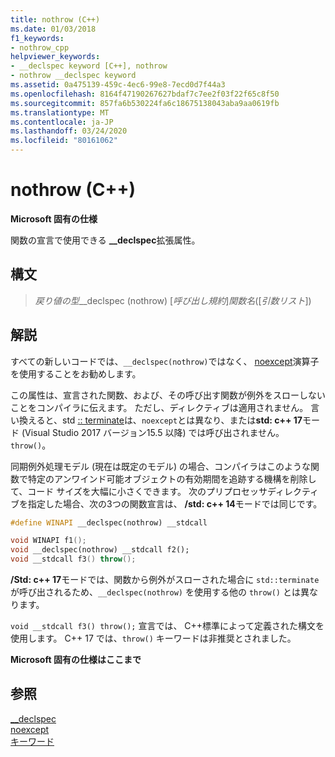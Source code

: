 ```yaml
---
title: nothrow (C++)
ms.date: 01/03/2018
f1_keywords:
- nothrow_cpp
helpviewer_keywords:
- __declspec keyword [C++], nothrow
- nothrow __declspec keyword
ms.assetid: 0a475139-459c-4ec6-99e8-7ecd0d7f44a3
ms.openlocfilehash: 8164f47190267627bdaf7c7ee2f03f22f65c8f50
ms.sourcegitcommit: 857fa6b530224fa6c18675138043aba9aa0619fb
ms.translationtype: MT
ms.contentlocale: ja-JP
ms.lasthandoff: 03/24/2020
ms.locfileid: "80161062"
---
```

# <a name="nothrow-c"></a>nothrow (C++)

**Microsoft 固有の仕様**

関数の宣言で使用できる **__declspec**拡張属性。

## <a name="syntax"></a>構文

> *戻り値の型*__declspec (nothrow) [*呼び出し規約*]*関数名*([*引数リスト*])

## <a name="remarks"></a>解説

すべての新しいコードでは、`__declspec(nothrow)`ではなく、 [noexcept](noexcept-cpp.md)演算子を使用することをお勧めします。

この属性は、宣言された関数、および、その呼び出す関数が例外をスローしないことをコンパイラに伝えます。 ただし、ディレクティブは適用されません。 言い換えると、std [:: terminate](../standard-library/exception-functions.md#terminate)は、`noexcept`とは異なり、または**std: c++ 17**モード (Visual Studio 2017 バージョン15.5 以降) では呼び出されません。 `throw()`。

同期例外処理モデル (現在は既定のモデル) の場合、コンパイラはこのような関数で特定のアンワインド可能オブジェクトの有効期間を追跡する機構を削除して、コード サイズを大幅に小さくできます。 次のプリプロセッサディレクティブを指定した場合、次の3つの関数宣言は、 **/std: c++ 14**モードでは同じです。

```cpp
#define WINAPI __declspec(nothrow) __stdcall

void WINAPI f1();
void __declspec(nothrow) __stdcall f2();
void __stdcall f3() throw();
```

**/Std: c++ 17**モードでは、関数から例外がスローされた場合に `std::terminate` が呼び出されるため、`__declspec(nothrow)` を使用する他の `throw()` とは異なります。

`void __stdcall f3() throw();` 宣言では、 C++標準によって定義された構文を使用します。 C++ 17 では、`throw()` キーワードは非推奨とされました。

**Microsoft 固有の仕様はここまで**

## <a name="see-also"></a>参照

[__declspec](../cpp/declspec.md)<br/>
[noexcept](noexcept-cpp.md)<br/>
[キーワード](../cpp/keywords-cpp.md)
